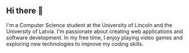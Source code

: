 ## Hi there 👋
I'm a Computer Science student at the University of Lincoln and the University of Latvia. I'm passionate about creating web applications and software development. In my free time, I enjoy playing video games and exploring new technologies to improve my coding skills.

<!--
**Scorpiar1a/Scorpiar1a** is a ✨ _special_ ✨ repository because its `README.md` (this file) appears on your GitHub profile.

Here are some ideas to get you started:

- 🔭 I’m currently working on ...
- 🌱 I’m currently learning ...
- 👯 I’m looking to collaborate on ...
- 🤔 I’m looking for help with ...
- 💬 Ask me about ...
- 📫 How to reach me: ...
- 😄 Pronouns: ...
- ⚡ Fun fact: ...
-->
